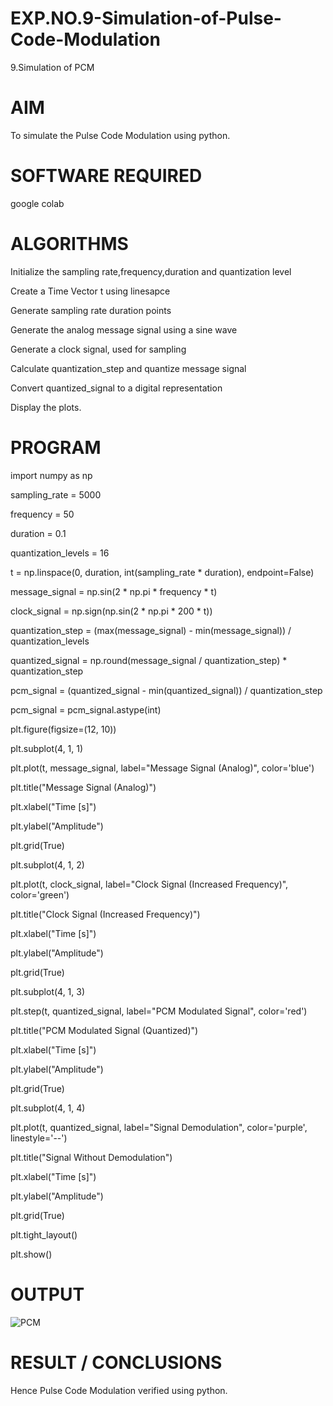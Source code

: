 # EXP.NO.9-Simulation-of-Pulse-Code-Modulation
9.Simulation of PCM

# AIM
To simulate the Pulse Code Modulation using python.

# SOFTWARE REQUIRED
google colab

# ALGORITHMS
Initialize the sampling rate,frequency,duration and quantization level

Create a Time Vector t using linesapce

Generate sampling rate duration points

Generate the analog message signal using a sine wave

Generate a clock signal, used for sampling

Calculate quantization_step and quantize message signal

Convert quantized_signal to a digital representation

Display the plots.
# PROGRAM
import numpy as np

sampling_rate = 5000

frequency = 50

duration = 0.1

quantization_levels = 16

t = np.linspace(0, duration, int(sampling_rate * duration), endpoint=False)

message_signal = np.sin(2 * np.pi * frequency * t)

clock_signal = np.sign(np.sin(2 * np.pi * 200 * t))

quantization_step = (max(message_signal) - min(message_signal)) / quantization_levels

quantized_signal = np.round(message_signal / quantization_step) * quantization_step

pcm_signal = (quantized_signal - min(quantized_signal)) / quantization_step

pcm_signal = pcm_signal.astype(int)

plt.figure(figsize=(12, 10))

plt.subplot(4, 1, 1)

plt.plot(t, message_signal, label="Message Signal (Analog)", color='blue')

plt.title("Message Signal (Analog)")

plt.xlabel("Time [s]")

plt.ylabel("Amplitude")

plt.grid(True)

plt.subplot(4, 1, 2)

plt.plot(t, clock_signal, label="Clock Signal (Increased Frequency)", color='green')

plt.title("Clock Signal (Increased Frequency)")

plt.xlabel("Time [s]")

plt.ylabel("Amplitude")

plt.grid(True)

plt.subplot(4, 1, 3)

plt.step(t, quantized_signal, label="PCM Modulated Signal", color='red')

plt.title("PCM Modulated Signal (Quantized)")

plt.xlabel("Time [s]")

plt.ylabel("Amplitude")

plt.grid(True)

plt.subplot(4, 1, 4)

plt.plot(t, quantized_signal, label="Signal Demodulation", color='purple', linestyle='--')

plt.title("Signal Without Demodulation")

plt.xlabel("Time [s]")

plt.ylabel("Amplitude")

plt.grid(True)

plt.tight_layout()

plt.show()

# OUTPUT

![PCM](https://github.com/user-attachments/assets/09bf2b1d-1037-440d-9920-5f30a9e6243f)

 
# RESULT / CONCLUSIONS
Hence Pulse Code Modulation verified using python.
